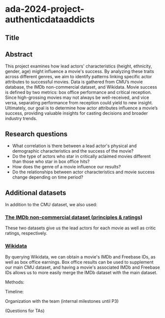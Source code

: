 # ada-2024-project-authenticdataaddicts

## Title

## Abstract
This project examines how lead actors' characteristics (height, ethnicity, gender, age) might influence a movie's success. By analyzing these traits across different genres, we aim to identify patterns linking specific actor attributes to successful movies. Data is gathered from CMU’s movie database, the IMDb non-commercial dataset, and Wikidata. Movie success is defined by two metrics: box office performance and critical reception. Since high-grossing movies may not always be well-received, and vice versa, separating performance from reception could yield to new insight. Ultimately, our goal is to determine how actor attributes influence a movie’s success, providing valuable insights for casting decisions and broader industry trends.

## Research questions
- What correlation is there between a lead actor's physical and demographic characteristics and the success of the movie?
- Do the type of actors who star in critically aclaimed movies different than those who star in box office hits? 
- How does the genre of a movie influence our results? 
- Do the relationships between actor characteristics and movie success change depending on time period?

## Additional datasets
In addition to the CMU dataset, we also used:
### [The IMDb non-commercial dataset (principles & ratings)](https://datasets.imdbws.com)
These two datasets give us the lead actors for each movie as well as critic ratings, respectively. 
### [Wikidata](https://www.wikidata.org/wiki/Wikidata:Main_Page)
By querying Wikidata, we can obtain a movie's IMDb and Freebase IDs, as well as box office earnings. Box office results can be used to supplement our main CMU dataset, and having a movie's associated IMDb and Freebase IDs allows us to more easily merge the IMDb dataset with the main dataset. 

Methods:

Timeline:

Organization with the team (internal milestones until P3)

(Questions for TAs)

